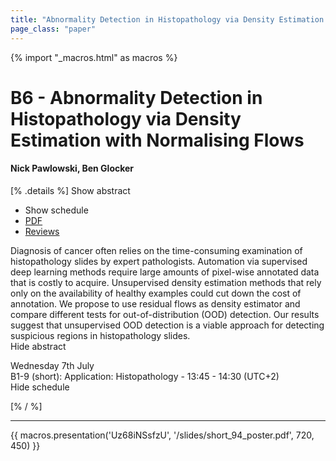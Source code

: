 ```yaml
---
title: "Abnormality Detection in Histopathology via Density Estimation with Normalising Flows"
page_class: "paper"
---
```


{% import "_macros.html" as macros %}

# B6 - Abnormality Detection in Histopathology via Density Estimation with Normalising Flows

#### Nick Pawlowski, Ben Glocker

[% .details %]
<a class="toggle_visibility" data-selector=".abstract" data-level="3">Show abstract</a>
- <a class="toggle_visibility" data-selector=".schedule" data-level="3">Show schedule</a>
- <a href="https://openreview.net/pdf?id=-j7vnPsPWys">PDF</a>
- <a href="https://openreview.net/forum?id=-j7vnPsPWys">Reviews</a>

<p>
    <span class="abstract">
        Diagnosis of cancer often relies on the time-consuming examination of histopathology slides by expert pathologists. Automation via supervised deep learning methods require large amounts of pixel-wise annotated data that is costly to acquire. Unsupervised density estimation methods that rely only on the availability of healthy examples could cut down the cost of annotation. We propose to use residual flows as density estimator and compare different tests for out-of-distribution (OOD) detection. Our results suggest that unsupervised OOD detection is a viable approach for detecting suspicious regions in histopathology slides.
        <br>
        <span class="actions"><a class="toggle_visibility" data-level="2">Hide abstract</a></span>
    </span>
</p>

<p>
    <span class="schedule">
         Wednesday 7th July<br>B1-9 (short): Application: Histopathology - 13:45 - 14:30 (UTC+2)
        <br>
        <span class="actions"><a class="toggle_visibility" data-level="2">Hide schedule</a></span>
    </span>
</p>

[% / %]


---

{{ macros.presentation('Uz68iNSsfzU', '/slides/short_94_poster.pdf', 720, 450) }}
